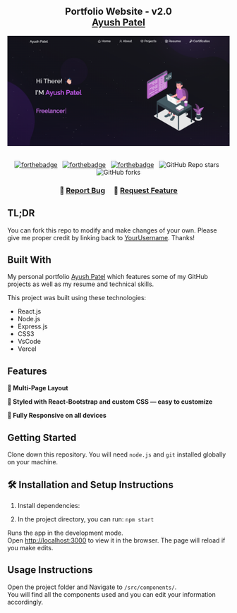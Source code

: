 <h2 align="center">
  Portfolio Website - v2.0<br/>
  <a href="hhttps://ayushpatelportfolio.vercel.app" target="_blank">Ayush Patel</a>
</h2>

<div align="center">
  <img alt="Demo" src="./Images/my.png" />
</div>

<br/>

<center>

[![forthebadge](https://forthebadge.com/images/badges/built-with-love.svg)](https://forthebadge.com) &nbsp;
[![forthebadge](https://forthebadge.com/images/badges/made-with-javascript.svg)](https://forthebadge.com) &nbsp;
[![forthebadge](https://forthebadge.com/images/badges/open-source.svg)](https://forthebadge.com) &nbsp;
![GitHub Repo stars](https://img.shields.io/github/stars/ayushpatel112233/Portfolio?color=red&logo=github&style=for-the-badge) &nbsp;
![GitHub forks](https://img.shields.io/github/forks/ayushpatel112233/Portfolio?color=red&logo=github&style=for-the-badge)

</center>

<h3 align="center">
    🔹
    <a href="https://github.com/ayushpatel112233/Portfolio/issues">Report Bug</a> &nbsp; &nbsp;
    🔹
    <a href="https://github.com/ayushpatel112233/Portfolio/issues">Request Feature</a>
</h3>

## TL;DR

You can fork this repo to modify and make changes of your own. Please give me proper credit by linking back to [YourUsername](https://github.com/ayushpatel112233/Portfolio). Thanks!

## Built With

My personal portfolio <a href="https://ayushpatelportfolio.vercel.app/" target="_blank">Ayush Patel</a> which features some of my GitHub projects as well as my resume and technical skills.<br/>

This project was built using these technologies:

- React.js
- Node.js
- Express.js
- CSS3
- VsCode
- Vercel

## Features

**📖 Multi-Page Layout**

**🎨 Styled with React-Bootstrap and custom CSS — easy to customize**

**📱 Fully Responsive on all devices**

## Getting Started

Clone down this repository. You will need `node.js` and `git` installed globally on your machine.

## 🛠 Installation and Setup Instructions

1. Install dependencies:  

2. In the project directory, you can run: `npm start`

Runs the app in the development mode.\
Open [http://localhost:3000](http://localhost:3000) to view it in the browser.
The page will reload if you make edits.

## Usage Instructions

Open the project folder and Navigate to `/src/components/`. <br/>
You will find all the components used and you can edit your information accordingly.
